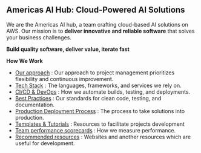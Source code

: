 ## Americas AI Hub: Cloud-Powered AI Solutions 

We are the Americas AI hub, a team crafting cloud-based AI solutions on AWS. Our mission is to **deliver innovative and reliable software** that solves your business challenges.

**Build quality software, deliver value, iterate fast**

**How We Work**

* [Our approach](https://github.com/genpact-americas-ai-hub/.github/wiki/%5B1%5D-Our-Approach) : Our approach to project management prioritizes flexibility and continuous improvement.
* [Tech Stack](https://github.com/genpact-americas-ai-hub/.github/wiki/%5B2%5D-Tech-Stack) : The languages, frameworks, and services we rely on.
* [CI/CD & DevOps](https://github.com/genpact-americas-ai-hub/.github/wiki/%5B3%5D-CI-CD-&-DevOps) : How we automate builds, testing, and deployments.
* [Best Practices](https://github.com/genpact-americas-ai-hub/.github/wiki/%5B4%5D-Best-Practices) : Our standards for clean code, testing, and documentation.
* [Production Deployment Process](https://github.com/genpact-americas-ai-hub/.github/wiki/%5B5%5D-Production-Deployment-Process) : The process to take solutions into production.
* [Templates & Tutorials](https://github.com/genpact-americas-ai-hub/.github/wiki/%5B6%5D-Templates-&-Tutorials) : Resources to facilitate projects development
* [Team performance scorecards](https://github.com/genpact-americas-ai-hub/.github/wiki/%5B7%5D-Team-Performance-Scorecards) : How we measure performance.
* [Recommended resources](https://github.com/genpact-americas-ai-hub/.github/wiki/%5B8%5D-Recommended-resources) : Websites and another resources which are useful for development.
